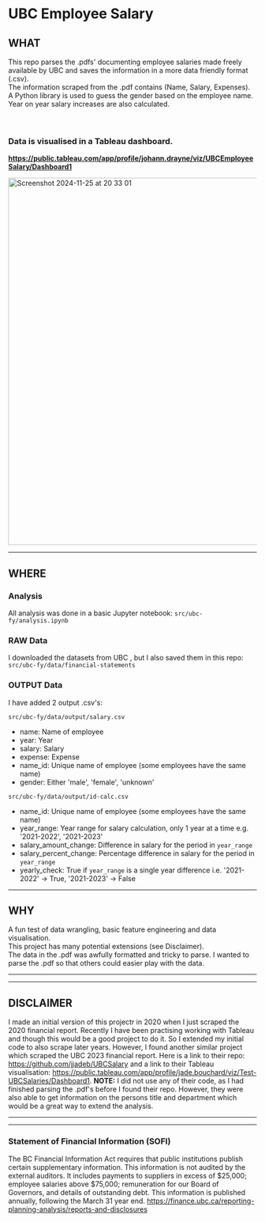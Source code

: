 # UBC Employee Salary

## WHAT
This repo parses the .pdfs' documenting employee salaries made freely available by UBC and saves the information in a more data friendly format (.csv). </br>
The information scraped from the .pdf contains (Name, Salary, Expenses). </br>
A Python library is used to guess the gender based on the employee name. </br>
Year on year salary increases are also calculated. </br>
</br>
</br>

### Data is visualised in a Tableau dashboard. 

**https://public.tableau.com/app/profile/johann.drayne/viz/UBCEmployeeSalary/Dashboard1**

<img width="743" alt="Screenshot 2024-11-25 at 20 33 01" src="https://github.com/user-attachments/assets/3a2fb94f-94d0-458a-b011-1cf510ab060c">

---


## WHERE 
### Analysis
All analysis was done in a basic Jupyter notebook:
`src/ubc-fy/analysis.ipynb`


### RAW Data
I downloaded the datasets from UBC , but I also saved them in this repo:
`src/ubc-fy/data/financial-statements`


### OUTPUT Data
I have added 2 output .csv's:

`src/ubc-fy/data/output/salary.csv`
- name: Name of employee
- year: Year
- salary: Salary
- expense: Expense
- name_id: Unique name of employee (some employees have the same name)
- gender: Either 'male', 'female', 'unknown'

`src/ubc-fy/data/output/id-calc.csv`
- name_id: Unique name of employee (some employees have the same name)
- year_range: Year range for salary calculation, only 1 year at a time e.g. '2021-2022', '2021-2023'
- salary_amount_change: Difference in salary for the period in `year_range`
- salary_percent_change: Percentage difference in salary for the period in `year_range`
- yearly_check: True if `year_range` is a single year difference i.e. '2021-2022' -> True, '2021-2023' -> False 



---

## WHY
A fun test of data wrangling, basic feature engineering and data visualisation. </br>
This project has many potential extensions (see Disclaimer). </br>
The data in the .pdf was awfully formatted and tricky to parse. I wanted to parse the .pdf so that others could easier play with the data.  





---
---

## DISCLAIMER
I made an initial version of this projectr in 2020 when I just scraped the 2020 financial report. Recently I have been practising working with Tableau and though this would be a good project to do it. So I extended my initial code to also scrape later years. However, I found another similar project which scraped the UBC 2023 financial report. Here is a link to their repo: https://github.com/jjadeb/UBCSalary and a link to their Tableau visualisation: https://public.tableau.com/app/profile/jade.bouchard/viz/Test-UBCSalaries/Dashboard1. **NOTE:** I did not use any of their code, as I had finished parsing the .pdf's before I found their repo. However, they were also able to get information on the persons title and department which would be a great way to extend the analysis. 


---
---

### Statement of Financial Information (SOFI)
The BC Financial Information Act requires that public institutions publish certain supplementary information. This information is not audited by the external auditors. It includes payments to suppliers in excess of $25,000; employee salaries above $75,000; remuneration for our Board of Governors, and details of outstanding debt. This information is published annually, following the March 31 year end.
https://finance.ubc.ca/reporting-planning-analysis/reports-and-disclosures
 
